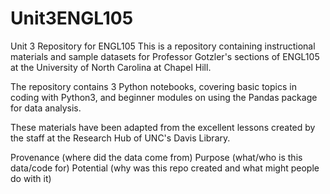 # Unit3ENGL105
Unit 3 Repository for ENGL105
This is a repository containing instructional materials and sample datasets for Professor Gotzler's sections of ENGL105 at the University of North Carolina at Chapel Hill. 

The repository contains 3 Python notebooks, covering basic topics in coding with Python3, and beginner modules on using the Pandas package for data analysis.

These materials have been adapted from the excellent lessons created by the staff at the Research Hub of UNC's Davis Library.

Provenance (where did the data come from)
Purpose (what/who is this data/code for)
Potential (why was this repo created and what might people do with it)
